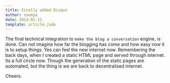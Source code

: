 ```yaml
---
title: Finally added Disqus
author: saumya
date: 2014-01-11
template: article.jade
---
```



The final technical integration to `make the blog a conversation` engine, is done. Can not imagine how far the blogging has come and how easy now it is to setup things. Yes can feel the new internet now. Remembering the back days, when I created a static HTML page and served through internet. Its a full circle now. Though the generation of the static pages are automated, but the thing is we are back to decentralised internet.

Cheers.
